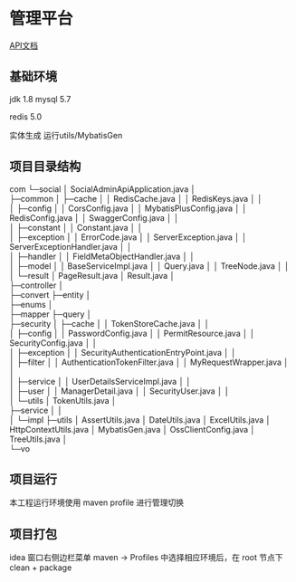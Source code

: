 # 管理平台

[API文档](http://127.0.0.1:8081/social-admin-api/doc.html#/home)
## 基础环境

jdk 1.8
mysql 5.7

redis 5.0

实体生成 运行utils/MybatisGen

## 项目目录结构

com
    └─social
        │  SocialAdminApiApplication.java
        │  
        ├─common
        │  ├─cache
        │  │      RedisCache.java
        │  │      RedisKeys.java
        │  │      
        │  ├─config
        │  │      CorsConfig.java
        │  │      MybatisPlusConfig.java
        │  │      RedisConfig.java
        │  │      SwaggerConfig.java
        │  │      
        │  ├─constant
        │  │      Constant.java
        │  │      
        │  ├─exception
        │  │      ErrorCode.java
        │  │      ServerException.java
        │  │      ServerExceptionHandler.java
        │  │      
        │  ├─handler
        │  │      FieldMetaObjectHandler.java
        │  │      
        │  ├─model
        │  │      BaseServiceImpl.java
        │  │      Query.java
        │  │      TreeNode.java
        │  │      
        │  └─result
        │          PageResult.java
        │          Result.java
        │          
        ├─controller
        │      
        ├─convert
        ├─entity
        │      
        ├─enums
        │      
        ├─mapper
        ├─query
        │      
        ├─security
        │  ├─cache
        │  │      TokenStoreCache.java
        │  │      
        │  ├─config
        │  │      PasswordConfig.java
        │  │      PermitResource.java
        │  │      SecurityConfig.java
        │  │      
        │  ├─exception
        │  │      SecurityAuthenticationEntryPoint.java
        │  │      
        │  ├─filter
        │  │      AuthenticationTokenFilter.java
        │  │      MyRequestWrapper.java
        │  │      
        │  ├─service
        │  │      UserDetailsServiceImpl.java
        │  │      
        │  ├─user
        │  │      ManagerDetail.java
        │  │      SecurityUser.java
        │  │      
        │  └─utils
        │          TokenUtils.java
        │          
        ├─service
        │  │  
        │  └─impl
        ├─utils
        │      AssertUtils.java
        │      DateUtils.java
        │      ExcelUtils.java
        │      HttpContextUtils.java
        │      MybatisGen.java
        │      OssClientConfig.java
        │      TreeUtils.java
        │      
        └─vo

## 项目运行

本工程运行环境使用 maven profile 进行管理切换 

## 项目打包

idea 窗口右侧边栏菜单 maven -> Profiles 中选择相应环境后，在 root 节点下 clean + package 